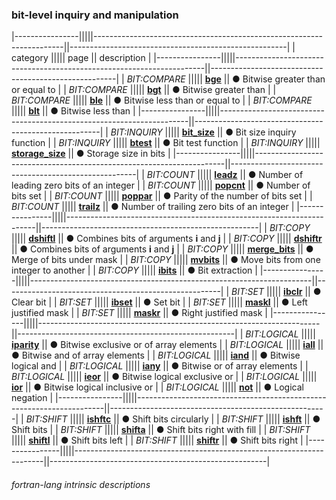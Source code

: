 ### bit-level inquiry and manipulation

|----------------|||||----------------------------------------------------------------------||------------------------------------------------------|
| category       ||||| page                                                                 || description                                          |
|----------------|||||----------------------------------------------------------------------||------------------------------------------------------|
| *BIT:COMPARE*  ||||| [__bge__]({{site.baseurl}}/learn/intrinsics/BGE)                     || &#9679; Bitwise greater than or equal to             |
| *BIT:COMPARE*  ||||| [__bgt__]({{site.baseurl}}/learn/intrinsics/BGT)                     || &#9679; Bitwise greater than                         |
| *BIT:COMPARE*  ||||| [__ble__]({{site.baseurl}}/learn/intrinsics/BLE)                     || &#9679; Bitwise less than or equal to                |
| *BIT:COMPARE*  ||||| [__blt__]({{site.baseurl}}/learn/intrinsics/BLT)                     || &#9679; Bitwise less than                            |
|----------------|||||----------------------------------------------------------------------||------------------------------------------------------|
| *BIT:INQUIRY*  ||||| [__bit\_size__]({{site.baseurl}}/learn/intrinsics/BIT_SIZE)          || &#9679; Bit size inquiry function                    |
| *BIT:INQUIRY*  ||||| [__btest__]({{site.baseurl}}/learn/intrinsics/BTEST)                 || &#9679; Bit test function                            |
| *BIT:INQUIRY*  ||||| [__storage\_size__]({{site.baseurl}}/learn/intrinsics/STORAGE_SIZE)  || &#9679; Storage size in bits                         |
|----------------|||||----------------------------------------------------------------------||------------------------------------------------------|
| *BIT:COUNT*    ||||| [__leadz__]({{site.baseurl}}/learn/intrinsics/LEADZ)                 || &#9679; Number of leading zero bits of an integer    |
| *BIT:COUNT*    ||||| [__popcnt__]({{site.baseurl}}/learn/intrinsics/POPCNT)               || &#9679; Number of bits set                           |
| *BIT:COUNT*    ||||| [__poppar__]({{site.baseurl}}/learn/intrinsics/POPPAR)               || &#9679; Parity of the number of bits set             |
| *BIT:COUNT*    ||||| [__trailz__]({{site.baseurl}}/learn/intrinsics/TRAILZ)               || &#9679; Number of trailing zero bits of an integer   |
|----------------|||||----------------------------------------------------------------------||------------------------------------------------------|
| *BIT:COPY*     ||||| [__dshiftl__]({{site.baseurl}}/learn/intrinsics/DSHIFTL)             || &#9679; Combines bits of arguments __i__ and __j__   |
| *BIT:COPY*     ||||| [__dshiftr__]({{site.baseurl}}/learn/intrinsics/DSHIFTR)             || &#9679; Combines bits of arguments __i__ and __j__   |
| *BIT:COPY*     ||||| [__merge\_bits__]({{site.baseurl}}/learn/intrinsics/MERGE_BITS)      || &#9679; Merge of bits under mask                     |
| *BIT:COPY*     ||||| [__mvbits__]({{site.baseurl}}/learn/intrinsics/MVBITS)               || &#9679; Move bits from one integer to another        |
| *BIT:COPY*     ||||| [__ibits__]({{site.baseurl}}/learn/intrinsics/IBITS)                 || &#9679; Bit extraction                               |
|----------------|||||----------------------------------------------------------------------||------------------------------------------------------|
| *BIT:SET*      ||||| [__ibclr__]({{site.baseurl}}/learn/intrinsics/IBCLR)                 || &#9679; Clear bit                                    |
| *BIT:SET*      ||||| [__ibset__]({{site.baseurl}}/learn/intrinsics/IBSET)                 || &#9679; Set bit                                      |
| *BIT:SET*      ||||| [__maskl__]({{site.baseurl}}/learn/intrinsics/MASKL)                 || &#9679; Left justified mask                          |
| *BIT:SET*      ||||| [__maskr__]({{site.baseurl}}/learn/intrinsics/MASKR)                 || &#9679; Right justified mask                         |
|----------------|||||----------------------------------------------------------------------||------------------------------------------------------|
| *BIT:LOGICAL*  ||||| [__iparity__]({{site.baseurl}}/learn/intrinsics/IPARITY)             || &#9679; Bitwise exclusive or of array elements       |
| *BIT:LOGICAL*  ||||| [__iall__]({{site.baseurl}}/learn/intrinsics/IALL)                   || &#9679; Bitwise and of array elements                |
| *BIT:LOGICAL*  ||||| [__iand__]({{site.baseurl}}/learn/intrinsics/IAND)                   || &#9679; Bitwise logical and                          |
| *BIT:LOGICAL*  ||||| [__iany__]({{site.baseurl}}/learn/intrinsics/IANY)                   || &#9679; Bitwise or of array elements                 |
| *BIT:LOGICAL*  ||||| [__ieor__]({{site.baseurl}}/learn/intrinsics/IEOR)                   || &#9679; Bitwise logical exclusive or                 |
| *BIT:LOGICAL*  ||||| [__ior__]({{site.baseurl}}/learn/intrinsics/IOR)                     || &#9679; Bitwise logical inclusive or                 |
| *BIT:LOGICAL*  ||||| [__not__]({{site.baseurl}}/learn/intrinsics/NOT)                     || &#9679; Logical negation                             |
|----------------|||||----------------------------------------------------------------------||------------------------------------------------------|
| *BIT:SHIFT*    ||||| [__ishftc__]({{site.baseurl}}/learn/intrinsics/ISHFTC)               || &#9679; Shift bits circularly                        |
| *BIT:SHIFT*    ||||| [__ishft__]({{site.baseurl}}/learn/intrinsics/ISHFT)                 || &#9679; Shift bits                                   |
| *BIT:SHIFT*    ||||| [__shifta__]({{site.baseurl}}/learn/intrinsics/SHIFTA)               || &#9679; Shift bits right with fill                   |
| *BIT:SHIFT*    ||||| [__shiftl__]({{site.baseurl}}/learn/intrinsics/SHIFTL)               || &#9679; Shift bits left                              |
| *BIT:SHIFT*    ||||| [__shiftr__]({{site.baseurl}}/learn/intrinsics/SHIFTR)               || &#9679; Shift bits right                             |
|----------------|||||----------------------------------------------------------------------||------------------------------------------------------|

###### fortran-lang intrinsic descriptions
